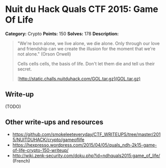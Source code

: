 # Nuit du Hack Quals CTF 2015: Game Of Life

**Category:** Crypto
**Points:** 150
**Solves:** 178
**Description:** 

> "We're born alone, we live alone, we die alone. Only through our love and friendship can we create the illusion for the moment that we're not alone." (Orson Orwell)
> 
> Cells cells cells, the basis of life. Don't let them die and tell us their secret.
> 
> [http://static.challs.nuitduhack.com/GOL.tar.gz](GOL.tar.gz)

## Write-up

(TODO)

## Other write-ups and resources

* <https://github.com/smokeleeteveryday/CTF_WRITEUPS/tree/master/2015/NUITDUHACK/crypto/gameoflife>
* <https://hexpresso.wordpress.com/2015/04/05/quals_ndh-2k15-game-of-life-crypto-150-writeup/>
* <http://wiki.zenk-security.com/doku.php?id=ndhquals2015:game_of_life/> (French)

